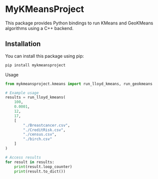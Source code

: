 # MyKMeansProject

This package provides Python bindings to run KMeans and GeoKMeans algorithms using a C++ backend.

## Installation

You can install this package using pip:

```bash
pip install mykmeansproject
```


Usage

```python
from mykmeansproject.kmeans import run_lloyd_kmeans, run_geokmeans

# Example usage
results = run_lloyd_kmeans(
    100,
    0.0001,
    12,
    17,
    [
        "./Breastcancer.csv",
        "./CreditRisk.csv",
        "./census.csv",
        "./birch.csv"
    ]
)

# Access results
for result in results:
    print(result.loop_counter)
    print(result.to_dict())

```